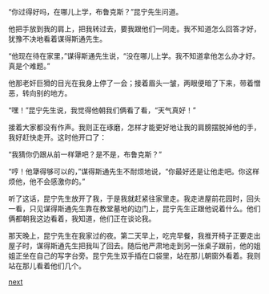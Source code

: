
“你过得好吗，在哪儿上学，布鲁克斯？”昆宁先生问道。

他把手放到我的肩上，把我转过去，要我跟他们一同走。我不知道怎么回答才好，犹豫不决地看着谋得斯通先生。

“他现在待在家里，”谋得斯通先生说，“没在哪儿上学。我不知道拿他怎么办才好。真是个难题。”

他那老奸巨猾的目光在我身上停了一会；接着眉头一皱，两眼便暗了下来，带着憎恶，转向别的地方。

“嘿！”昆宁先生说，我觉得他朝我们俩看了看，“天气真好！”

接着大家都没有作声。我则正在琢磨，怎样才能更好地让我的肩膀摆脱掉他的手，我好赶快走开。这时他开口了：

“我猜你仍跟从前一样犟吧？是不是，布鲁克斯？”

“哼！他犟得够可以的，”谋得斯通先生不耐烦地说，“你最好还是让他走吧。你这样烦他，他不会感激你的。”

听了这话，昆宁先生放开了我，于是我就赶紧往家里走。我走进屋前花园时，回头一看，只见谋得斯通先生靠在教堂墓地的边门上，昆宁先生正跟他说着什么。他们俩都朝我这边看着，我知道，他们正在谈论我。

那天晚上，昆宁先生在我家过的夜。第二天早上，吃完早餐，我推开椅子正要走出屋子时，谋得斯通先生把我叫了回去。随后他严肃地走到另一张桌子跟前，他的姐姐正坐在自己的写字台旁。昆宁先生双手插在口袋里，站在那儿朝窗外看着。我则站在那儿看着他们几个。

[next](page149.md)